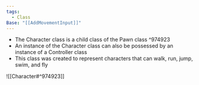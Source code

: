 ```yaml
---
tags:
  - Class
Base: "[[AddMovementInput]]"
---
```


- The Character class is a child class of the Pawn class ^974923
- An instance of the Character class can also be possessed by an instance of a Controller class
- This class was created to represent characters that can walk, run, jump, swim, and fly

![[Character#^974923]]